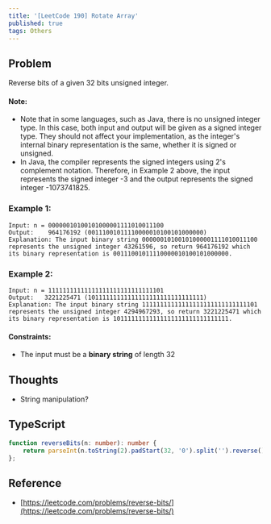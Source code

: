 ```yaml
---
title: '[LeetCode 190] Rotate Array'
published: true
tags: Others
---
```


## Problem

Reverse bits of a given 32 bits unsigned integer.

#### Note:

- Note that in some languages, such as Java, there is no unsigned integer type. In this case, both input and output will be given as a signed integer type. They should not affect your implementation, as the integer's internal binary representation is the same, whether it is signed or unsigned.
- In Java, the compiler represents the signed integers using 2's complement notation. Therefore, in Example 2 above, the input represents the signed integer -3 and the output represents the signed integer -1073741825.
 
### Example 1:

```
Input: n = 00000010100101000001111010011100
Output:    964176192 (00111001011110000010100101000000)
Explanation: The input binary string 00000010100101000001111010011100 represents the unsigned integer 43261596, so return 964176192 which its binary representation is 00111001011110000010100101000000.
```

### Example 2:

```
Input: n = 11111111111111111111111111111101
Output:   3221225471 (10111111111111111111111111111111)
Explanation: The input binary string 11111111111111111111111111111101 represents the unsigned integer 4294967293, so return 3221225471 which its binary representation is 10111111111111111111111111111111.
 ```

#### Constraints:

- The input must be a **binary string** of length 32

## Thoughts

- String manipulation?

## TypeScript

```typescript
function reverseBits(n: number): number {
    return parseInt(n.toString(2).padStart(32, '0').split('').reverse().join(''), 2);
};
```

## Reference

- [https://leetcode.com/problems/reverse-bits/](https://leetcode.com/problems/reverse-bits/)